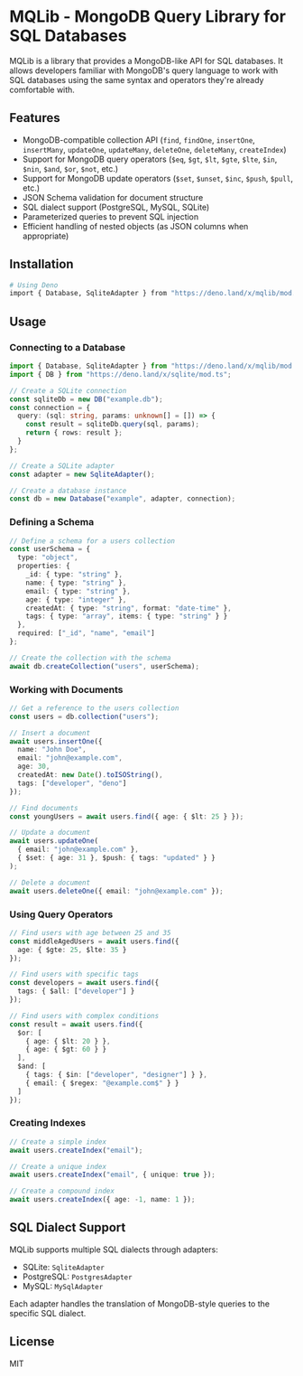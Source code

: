 # MQLib - MongoDB Query Library for SQL Databases

MQLib is a library that provides a MongoDB-like API for SQL databases. It allows developers familiar with MongoDB's query language to work with SQL databases using the same syntax and operators they're already comfortable with.

## Features

- MongoDB-compatible collection API (`find`, `findOne`, `insertOne`, `insertMany`, `updateOne`, `updateMany`, `deleteOne`, `deleteMany`, `createIndex`)
- Support for MongoDB query operators (`$eq`, `$gt`, `$lt`, `$gte`, `$lte`, `$in`, `$nin`, `$and`, `$or`, `$not`, etc.)
- Support for MongoDB update operators (`$set`, `$unset`, `$inc`, `$push`, `$pull`, etc.)
- JSON Schema validation for document structure
- SQL dialect support (PostgreSQL, MySQL, SQLite)
- Parameterized queries to prevent SQL injection
- Efficient handling of nested objects (as JSON columns when appropriate)

## Installation

```bash
# Using Deno
import { Database, SqliteAdapter } from "https://deno.land/x/mqlib/mod.ts";
```

## Usage

### Connecting to a Database

```typescript
import { Database, SqliteAdapter } from "https://deno.land/x/mqlib/mod.ts";
import { DB } from "https://deno.land/x/sqlite/mod.ts";

// Create a SQLite connection
const sqliteDb = new DB("example.db");
const connection = {
  query: (sql: string, params: unknown[] = []) => {
    const result = sqliteDb.query(sql, params);
    return { rows: result };
  }
};

// Create a SQLite adapter
const adapter = new SqliteAdapter();

// Create a database instance
const db = new Database("example", adapter, connection);
```

### Defining a Schema

```typescript
// Define a schema for a users collection
const userSchema = {
  type: "object",
  properties: {
    _id: { type: "string" },
    name: { type: "string" },
    email: { type: "string" },
    age: { type: "integer" },
    createdAt: { type: "string", format: "date-time" },
    tags: { type: "array", items: { type: "string" } }
  },
  required: ["_id", "name", "email"]
};

// Create the collection with the schema
await db.createCollection("users", userSchema);
```

### Working with Documents

```typescript
// Get a reference to the users collection
const users = db.collection("users");

// Insert a document
await users.insertOne({
  name: "John Doe",
  email: "john@example.com",
  age: 30,
  createdAt: new Date().toISOString(),
  tags: ["developer", "deno"]
});

// Find documents
const youngUsers = await users.find({ age: { $lt: 25 } });

// Update a document
await users.updateOne(
  { email: "john@example.com" },
  { $set: { age: 31 }, $push: { tags: "updated" } }
);

// Delete a document
await users.deleteOne({ email: "john@example.com" });
```

### Using Query Operators

```typescript
// Find users with age between 25 and 35
const middleAgedUsers = await users.find({
  age: { $gte: 25, $lte: 35 }
});

// Find users with specific tags
const developers = await users.find({
  tags: { $all: ["developer"] }
});

// Find users with complex conditions
const result = await users.find({
  $or: [
    { age: { $lt: 20 } },
    { age: { $gt: 60 } }
  ],
  $and: [
    { tags: { $in: ["developer", "designer"] } },
    { email: { $regex: "@example.com$" } }
  ]
});
```

### Creating Indexes

```typescript
// Create a simple index
await users.createIndex("email");

// Create a unique index
await users.createIndex("email", { unique: true });

// Create a compound index
await users.createIndex({ age: -1, name: 1 });
```

## SQL Dialect Support

MQLib supports multiple SQL dialects through adapters:

- SQLite: `SqliteAdapter`
- PostgreSQL: `PostgresAdapter`
- MySQL: `MySqlAdapter`

Each adapter handles the translation of MongoDB-style queries to the specific SQL dialect.

## License

MIT 